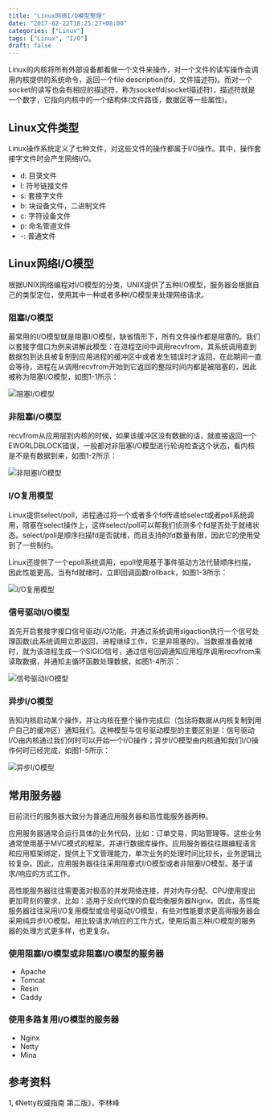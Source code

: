 ```yaml
---
title: "Linux网络I/O模型整理"
date: "2017-02-22T18:25:27+08:00"
categories: ["Linux"]
tags: ["Linux", "I/O"]
draft: false
---
```


Linux的内核将所有外部设备都看做一个文件来操作，对一个文件的读写操作会调用内核提供的系统命令，返回一个file description(fd，文件描述符)。而对一个socket的读写也会有相应的描述符，称为socketfd(socket描述符)，描述符就是一个数字，它指向内核中的一个结构体(文件路径，数据区等一些属性)。

## Linux文件类型

Linux操作系统定义了七种文件，对这些文件的操作都属于I/O操作。其中，操作套接字文件时会产生网络I/O。

* d: 目录文件
* l: 符号链接文件
* s: 套接字文件
* b: 块设备文件，二进制文件
* c: 字符设备文件
* p: 命名管道文件
* -: 普通文件


## Linux网络I/O模型

根据UNIX网络编程对I/O模型的分类，UNIX提供了五种I/O模型，服务器会根据自己的类型定位，使用其中一种或者多种I/O模型来处理网络请求。

### 阻塞I/O模型

最常用的I/O模型就是阻塞I/O模型，缺省情形下，所有文件操作都是阻塞的。我们以套接字借口为例来讲解此模型：在进程空间中调用recvfrom，其系统调用直到数据包到达且被复制到应用进程的缓冲区中或者发生错误时才返回，在此期间一直会等待，进程在从调用recvfrom开始到它返回的整段时间内都是被阻塞的，因此被称为阻塞I/O模型，如图1-1所示：

![阻塞I/O模型](http://olno3yiqc.bkt.clouddn.com/blog/img/block-io.png)

### 非阻塞I/O模型
recvfrom从应用层到内核的时候，如果该缓冲区没有数据的话，就直接返回一个EWORLDBLOCK错误，一般都对非阻塞I/O模型进行轮询检查这个状态，看内核是不是有数据到来，如图1-2所示：

![非阻塞I/O模型](http://olno3yiqc.bkt.clouddn.com/blog/img/non-block-io.png)

### I/O复用模型
Linux提供select/poll，进程通过将一个或者多个fd传递给select或者poll系统调用，阻塞在select操作上，这样select/poll可以帮我们侦测多个fd是否处于就绪状态。select/poll是顺序扫描fd是否就绪，而且支持的fd数量有限，因此它的使用受到了一些制约。

Linux还提供了一个epoll系统调用，epoll使用基于事件驱动方法代替顺序扫描，因此性能更高。当有fd就绪时，立即回调函数rollback，如图1-3所示：

![I/O复用模型](http://olno3yiqc.bkt.clouddn.com/blog/img/selector-io.png)


### 信号驱动I/O模型
首先开启套接字接口信号驱动I/O功能，并通过系统调用sigaction执行一个信号处理函数(此系统调用立即返回，进程继续工作，它是非阻塞的)。当数据准备就绪时，就为该进程生成一个SIGIO信号，通过信号回调通知应用程序调用recvfrom来读取数据，并通知主循环函数处理数据，如图1-4所示：

![信号驱动I/O模型](http://olno3yiqc.bkt.clouddn.com/blog/img/signal-io.png)


### 异步I/O模型
告知内核启动某个操作，并让内核在整个操作完成后（包括将数据从内核复制到用户自己的缓冲区）通知我们。这种模型与信号驱动模型的主要区别是：信号驱动I/O由内核通过我们何时可以开始一个I/O操作；异步I/O模型由内核通知我们I/O操作何时已经完成，如图1-5所示：

![异步I/O模型](http://olno3yiqc.bkt.clouddn.com/blog/img/aio-io.png)


## 常用服务器
目前流行的服务器大致分为普通应用服务器和高性能服务器两种。

应用服务器通常会运行具体的业务代码，比如：订单交易，网站管理等。这些业务通常使用基于MVC模式的框架，并进行数据库操作。应用服务器往往跟编程语言和应用框架绑定，提供上下文管理能力，单次业务的处理时间比较长，业务逻辑比较复杂。因此，应用服务器往往采用阻塞式I/O模型或者非阻塞I/O模型。基于请求/响应的方式工作。

高性能服务器往往需要面对极高的并发网络连接，并对内存分配、CPU使用提出更加苛刻的要求，比如：适用于反向代理的负载均衡服务器Nignx。因此，高性能服务器往往采用I/O复用模型或信号驱动I/O模型，有些对性能要求更高得服务器会采用纯异步I/O模型。相比较请求/响应的工作方式，使用后面三种I/O模型的服务器的处理方式更多样，也更复杂。

### 使用阻塞I/O模型或非阻塞I/O模型的服务器
* Apache
* Tomcat
* Resin
* Caddy

### 使用多路复用I/O模型的服务器
* Nginx
* Netty
* Mina

## 参考资料

1, 《Netty权威指南 第二版》，李林峰
